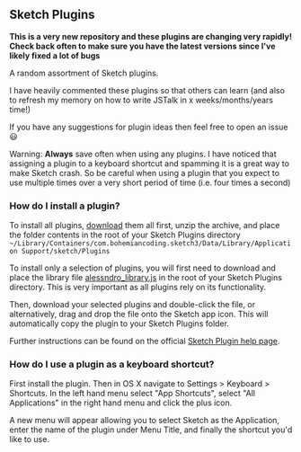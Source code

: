 ## Sketch Plugins

**This is a very new repository and these plugins are changing very rapidly! Check back often to make sure you have the latest versions since I've likely fixed a lot of bugs** 

A random assortment of Sketch plugins.

I have heavily commented these plugins so that others can learn (and also to refresh
my memory on how to write JSTalk in x weeks/months/years time!)

If you have any suggestions for plugin ideas then feel free to open an issue :smiley:

Warning: **Always** save often when using any plugins. I have noticed that assigning a plugin to a
keyboard shortcut and spamming it is a great way to make Sketch crash. So be careful when using a plugin 
that you expect to use multiple times over a very short period of time (i.e. four times a second)

### How do I install a plugin?

To install all plugins, [download](https://github.com/alessndro/sketch-plugins/zipball/master) them all first, unzip the archive, and place the folder contents in the root of your Sketch Plugins directory ``~/Library/Containers/com.bohemiancoding.sketch3/Data/Library/Application Support/sketch/Plugins``

To install only a selection of plugins, you will first need to download and place the library file [alessndro_library.js](alessndro_library.js) in the root of your Sketch Plugins directory. This is very important as all plugins rely on its functionality.

Then, download your selected plugins and double-click the file, or alternatively, drag and drop the file onto the Sketch app icon. This will automatically copy the plugin to your Sketch Plugins folder.

Further instructions can be found on the official [Sketch Plugin help page](http://bohemiancoding.com/sketch/support/developer/01-introduction/01.html).

### How do I use a plugin as a keyboard shortcut?

First install the plugin. Then in OS X navigate to Settings > Keyboard > Shortcuts. In the left hand menu select "App Shortcuts", select "All Applications" in the right hand menu and click the plus icon. 

A new menu will appear allowing you to select Sketch as the Application, enter the name of the plugin under Menu Title, and finally the shortcut you'd like to use.
